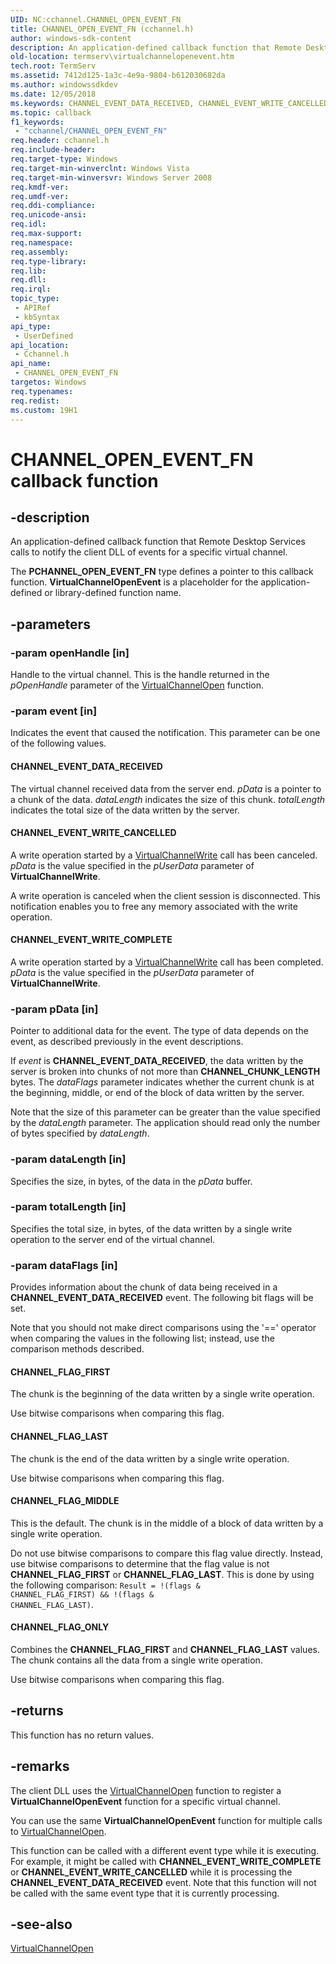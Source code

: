 ```yaml
---
UID: NC:cchannel.CHANNEL_OPEN_EVENT_FN
title: CHANNEL_OPEN_EVENT_FN (cchannel.h)
author: windows-sdk-content
description: An application-defined callback function that Remote Desktop Services calls to notify the client DLL of events for a specific virtual channel.
old-location: termserv\virtualchannelopenevent.htm
tech.root: TermServ
ms.assetid: 7412d125-1a3c-4e9a-9804-b612030682da
ms.author: windowssdkdev
ms.date: 12/05/2018
ms.keywords: CHANNEL_EVENT_DATA_RECEIVED, CHANNEL_EVENT_WRITE_CANCELLED, CHANNEL_EVENT_WRITE_COMPLETE, CHANNEL_FLAG_FIRST, CHANNEL_FLAG_LAST, CHANNEL_FLAG_MIDDLE, CHANNEL_FLAG_ONLY, CHANNEL_OPEN_EVENT_FN, CHANNEL_OPEN_EVENT_FN callback function [Remote Desktop Services], VirtualChannelOpenEvent callback, _win32_virtualchannelopenevent, cchannel/CHANNEL_OPEN_EVENT_FN, termserv.virtualchannelopenevent
ms.topic: callback
f1_keywords: 
 - "cchannel/CHANNEL_OPEN_EVENT_FN"
req.header: cchannel.h
req.include-header: 
req.target-type: Windows
req.target-min-winverclnt: Windows Vista
req.target-min-winversvr: Windows Server 2008
req.kmdf-ver: 
req.umdf-ver: 
req.ddi-compliance: 
req.unicode-ansi: 
req.idl: 
req.max-support: 
req.namespace: 
req.assembly: 
req.type-library: 
req.lib: 
req.dll: 
req.irql: 
topic_type:
 - APIRef
 - kbSyntax
api_type:
 - UserDefined
api_location:
 - Cchannel.h
api_name:
 - CHANNEL_OPEN_EVENT_FN
targetos: Windows
req.typenames: 
req.redist: 
ms.custom: 19H1
---
```


# CHANNEL_OPEN_EVENT_FN callback function


## -description


An application-defined callback function that Remote Desktop Services calls to notify the client DLL of 
     events for a specific virtual channel.

The <b>PCHANNEL_OPEN_EVENT_FN</b> type defines a pointer to this callback function. 
    <b>VirtualChannelOpenEvent</b> is a 
    placeholder for the application-defined or library-defined function name.


## -parameters




### -param openHandle [in]

Handle to the virtual channel. This is the handle returned in the <i>pOpenHandle</i> 
      parameter of the <a href="https://docs.microsoft.com/windows/desktop/api/cchannel/nc-cchannel-virtualchannelopen">VirtualChannelOpen</a> 
      function.


### -param event [in]

Indicates the event that caused the notification. This parameter can be one of the following values.



#### CHANNEL_EVENT_DATA_RECEIVED

The virtual channel received data from the server end. <i>pData</i> is a pointer to a 
        chunk of the data. <i>dataLength</i> indicates the size of this chunk. 
        <i>totalLength</i> indicates the total size of the data written by the server.



#### CHANNEL_EVENT_WRITE_CANCELLED

A write operation started by a 
         <a href="https://docs.microsoft.com/windows/desktop/api/cchannel/nc-cchannel-virtualchannelwrite">VirtualChannelWrite</a> call has been 
         canceled. <i>pData</i> is the value specified in the <i>pUserData</i> 
         parameter of <b>VirtualChannelWrite</b>.

A write operation is canceled when the client session is disconnected. This notification enables you to 
         free any memory associated with the write operation.



#### CHANNEL_EVENT_WRITE_COMPLETE

A write operation started by a 
        <a href="https://docs.microsoft.com/windows/desktop/api/cchannel/nc-cchannel-virtualchannelwrite">VirtualChannelWrite</a> call has 
        been completed. <i>pData</i> is the value specified in the 
        <i>pUserData</i> parameter of 
        <b>VirtualChannelWrite</b>.


### -param pData [in]

Pointer to additional data for the event. The type of data depends on the event, as described previously in 
       the event descriptions.

If <i>event</i> is <b>CHANNEL_EVENT_DATA_RECEIVED</b>, the data written 
       by the server is broken into chunks of not more than <b>CHANNEL_CHUNK_LENGTH</b> bytes. The 
       <i>dataFlags</i> parameter indicates whether the current chunk is at the beginning, middle, 
       or end of the block of data written by the server.

Note that the size of this parameter can be greater 
       than the value specified by the <i>dataLength</i> parameter. The application should read 
       only the number of bytes specified by <i>dataLength</i>.


### -param dataLength [in]

Specifies the size, in bytes, of the data in the <i>pData</i> buffer.


### -param totalLength [in]

Specifies the total size, in bytes, of the data written by a single write operation to the server end of 
      the virtual channel.


### -param dataFlags [in]

Provides information about the chunk of data being received in a 
       <b>CHANNEL_EVENT_DATA_RECEIVED</b> event. The following bit flags will be set.

Note that you should not make direct comparisons using the '==' operator when comparing the values in the 
       following list; instead, use the comparison methods described.



#### CHANNEL_FLAG_FIRST

The chunk is the beginning of the data written by a single write operation.

Use bitwise comparisons when comparing this flag.



#### CHANNEL_FLAG_LAST

The chunk is the end of the data written by a single write operation.

Use bitwise comparisons when comparing this flag.



#### CHANNEL_FLAG_MIDDLE

This is the default. The chunk is in the middle of a block of data written by a single write operation.

Do not use bitwise comparisons to compare this flag value directly. Instead, use bitwise comparisons to 
         determine that the flag value is not <b>CHANNEL_FLAG_FIRST</b> or 
         <b>CHANNEL_FLAG_LAST</b>. This is done by using the following comparison: 
         <code>Result = !(flags &amp; CHANNEL_FLAG_FIRST) &amp;&amp; !(flags &amp; CHANNEL_FLAG_LAST)</code>.



#### CHANNEL_FLAG_ONLY

Combines the <b>CHANNEL_FLAG_FIRST</b> and <b>CHANNEL_FLAG_LAST</b> 
         values. The chunk contains all the data from a single write operation.

Use bitwise comparisons when comparing this flag.


## -returns



This function has no return values.




## -remarks



The client DLL uses the 
    <a href="https://docs.microsoft.com/windows/desktop/api/cchannel/nc-cchannel-virtualchannelopen">VirtualChannelOpen</a> function to 
    register a <b>VirtualChannelOpenEvent</b> 
    function for a specific virtual channel.

You can use the same 
    <b>VirtualChannelOpenEvent</b> function for 
    multiple calls to <a href="https://docs.microsoft.com/windows/desktop/api/cchannel/nc-cchannel-virtualchannelopen">VirtualChannelOpen</a>.

This function can be called with a different event type while it is executing. For example, it might be called 
    with <b>CHANNEL_EVENT_WRITE_COMPLETE</b> or 
    <b>CHANNEL_EVENT_WRITE_CANCELLED</b> while it is processing the 
    <b>CHANNEL_EVENT_DATA_RECEIVED</b> event. Note that this function will not be called with the 
    same event type that it is currently processing.




## -see-also




<a href="https://docs.microsoft.com/windows/desktop/api/cchannel/nc-cchannel-virtualchannelopen">VirtualChannelOpen</a>
 

 


